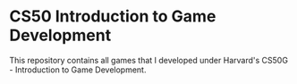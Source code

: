 # CS50 Introduction to Game Development
 This repository contains all games that I developed under Harvard's CS50G - Introduction to Game Development.
